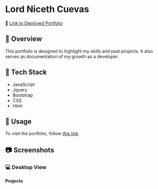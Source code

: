# Lord Niceth Cuevas

📌 [Link to Deployed Portfolio]()

## 🔎 Overview
This portfolio is designed to highlight my skills and past projects. It also serves as documentation of my growth as a developer.

## 🧩 Tech Stack
- JavaScript
- Jquery
- Bootstrap
- CSS
- Html

## 📎 Usage
To visit the portfolio, follow [this link]().

## 📷 Screenshots

### 💻 Desktop View

#### Projects

